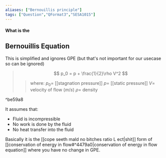 ```yaml
---
aliases: ["Bernouillis principle"]
tags: ["Question","QFormat3","SESA1015"]
---
```


#### What is the
## Bernouillis Equation
This is simplified and ignores GPE (but that's not important for our usecase so can be ignored)
> $$ p_0 = p + \frac{1}{2}\rho V^2 $$ 
>> where:
>> $p_0 =$ [[stagnation pressure]]
>> $p =$ [[static pressure]]
>> $V =$ velocity of flow ($m/s$)
>> $\rho =$ density

^be59a8


It assumes that:
* Fluid is incompressible
* No work is done by the fluid
* No heat transfer into the fluid

Basically it is the [[cope seeth mald no bitches ratio L ect|shit]] form of [[conservation of energy in flow#^4479a0|conservation of energy in flow equation]] where you have no change in GPE.

